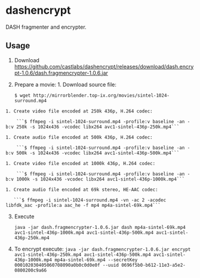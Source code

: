 dashencrypt
===========

DASH fragmenter and encrypter.

Usage
--------

  1. Download https://github.com/castlabs/dashencrypt/releases/download/dash.encrypt-1.0.6/dash.fragmencrypter-1.0.6.jar
  2. Prepare a movie:
    1. Download source file:

        ```$ wget http://mirrorblender.top-ix.org/movies/sintel-1024-surround.mp4```

    1. Create video file encoded at 250k 436p, H.264 codec:

        ```$ ffmpeg -i sintel-1024-surround.mp4 -profile:v baseline -an -b:v 250k -s 1024x436 -vcodec libx264 avc1-sintel-436p-250k.mp4```
    
    1. Create audio file encoded at 500k 436p, H.264 codec:

        ```$ ffmpeg -i sintel-1024-surround.mp4 -profile:v baseline -an -b:v 500k -s 1024x436 -vcodec libx264 avc1-sintel-436p-500k.mp4```
		
    1. Create video file encoded at 1000k 436p, H.264 codec:

        ```$ ffmpeg -i sintel-1024-surround.mp4 -profile:v baseline -an -b:v 1000k -s 1024x436 -vcodec libx264 avc1-sintel-436p-1000k.mp4```
		
    1. Create audio file encoded at 69k stereo, HE-AAC codec:

       ```$ ffmpeg -i sintel-1024-surround.mp4 -vn -ac 2 -acodec libfdk_aac -profile:a aac_he -f mp4 mp4a-sintel-69k.mp4```
  3. Execute 
  
       ```java -jar dash.fragmencrypter-1.0.6.jar dash mp4a-sintel-69k.mp4 avc1-sintel-436p-1000k.mp4 avc1-sintel-436p-500k.mp4 avc1-sintel-436p-250k.mp4```
  4. To encrypt execute: 
       ```java -jar dash.fragmencrypter-1.0.6.jar encrypt avc1-sintel-436p-250k.mp4 avc1-sintel-436p-500k.mp4 avc1-sintel-436p-1000k.mp4 mp4a-sintel-69k.mp4 --secretKey 000102030405060708090a0b0c0d0e0f --uuid 0696f5b0-b612-11e3-a5e2-0800200c9a66```
  
